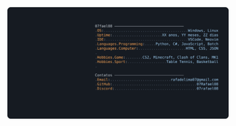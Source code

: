 <a href="https://github.com/07Rafael08/07Rafael08">
  <picture>
    <img alt="Rafael Fernando GitHub Profile README" src="https://raw.githubusercontent.com/07Rafael08/07Rafael08/refs/heads/main/assets/profile.svg">
  </picture>
</a>
